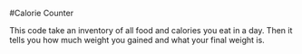 #Calorie Counter

This code take an inventory of all food and calories you eat in a day.  Then it tells you how much weight you gained and what your final weight is.

